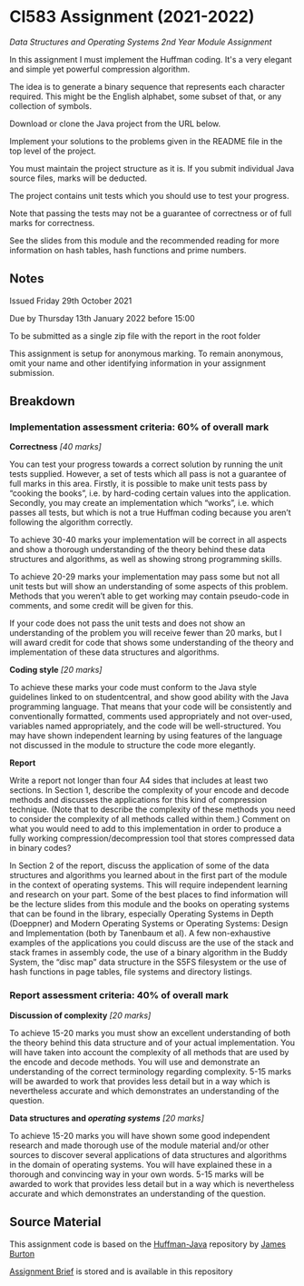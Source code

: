# CI583 Assignment (2021-2022)
_Data Structures and Operating Systems 2nd Year Module Assignment_

In this assignment I must implement the Huffman coding. It's a very elegant and simple yet powerful compression algorithm.

The idea is to generate a binary sequence that represents each character required. This might be the English alphabet, some subset of that, or any collection of symbols.

Download or clone the Java project from the URL below.

Implement your solutions to the problems given in the README file in the top level of the project.

You must maintain the project structure as it is. If you submit individual Java source files, marks will be deducted.

The project contains unit tests which you should use to test your progress.

Note that passing the tests may not be a guarantee of correctness or of full marks for correctness.

See the slides from this module and the recommended reading for more information on hash tables, hash functions and prime numbers.

## Notes

Issued Friday 29th October 2021

Due by Thursday 13th January 2022 before 15:00

To be submitted as a single zip file with the report in the root folder

This assignment is setup for anonymous marking. To remain anonymous, omit your name and other identifying information in your assignment submission.

## Breakdown
### Implementation assessment criteria: 60% of overall mark

**Correctness** _[40 marks]_

You can test your progress towards a correct solution by running the unit tests supplied. However, a set of tests which all pass is not a guarantee of full marks in this area. Firstly, it is possible to make unit tests pass by “cooking the books”, i.e. by hard-coding certain values into the application. Secondly, you may create an implementation which “works”, i.e. which passes all tests, but which is not a true Huffman coding because you aren’t following the algorithm correctly. 

To achieve 30-40 marks your implementation will be correct in all aspects and show a thorough understanding of the theory behind these data structures and algorithms, as well as showing strong programming skills. 

To achieve 20-29 marks your implementation may pass some but not all unit tests but will show an understanding of some aspects of this problem. Methods that you weren’t able to get working may contain pseudo-code in comments, and some credit will be given for this.

If your code does not pass the unit tests and does not show an understanding of the problem you will receive fewer than 20 marks, but I will award credit for code that shows some understanding of the theory and implementation of these data structures and algorithms.

**Coding style** _[20 marks]_

To achieve these marks your code must conform to the Java style guidelines linked to on studentcentral, and show good ability with the Java programming language. That means that your code will be consistently and conventionally formatted, comments used appropriately and not over-used, variables named appropriately, and the code will be well-structured. You may have shown independent learning by using features of the language not discussed in the module to structure the code more elegantly.

**Report**

Write a report not longer than four A4 sides that includes at least two sections. In Section 1, describe the complexity of your encode and decode methods and discusses the applications for this kind of compression technique. (Note that to describe the complexity of these methods you need to consider the complexity of all methods called within them.) Comment on what you would need to add to this implementation in order to produce a fully working compression/decompression tool that stores compressed data in binary codes? 

In Section 2 of the report, discuss the application of some of the data structures and algorithms you learned about in the first part of the module in the context of operating systems. This will require independent learning and research on your part. Some of the best places to find information will be the lecture slides from this module and the books on operating systems that can be found in the library, especially Operating Systems in Depth (Doeppner) and Modern Operating Systems or Operating Systems: Design and Implementation (both by Tanenbaum et al). A few non-exhaustive examples of the applications you could discuss are the use of the stack and stack frames in assembly code, the use of a binary algorithm in the Buddy System, the “disc map” data structure in the S5FS filesystem or the use of hash functions in page tables, file systems and directory listings.

### Report assessment criteria: 40% of overall mark

**Discussion of complexity** _[20 marks]_

To achieve 15-20 marks you must show an excellent understanding of both the theory behind this data structure and of your actual implementation. You will have taken into account the complexity of all methods that are used by the encode and decode methods. You will use and demonstrate an understanding of the correct terminology regarding complexity. 5-15 marks will be awarded to work that provides less detail but in a way which is nevertheless accurate and which demonstrates an understanding of the question. 

**Data structures and _operating systems_** _[20 marks]_

To achieve 15-20 marks you will have shown some good independent research and made thorough use of the module material and/or other sources to discover several applications of data structures and algorithms in the domain of operating systems. You will have explained these in a thorough and convincing way in your own words. 5-15 marks will be awarded to work that provides less detail but in a way which is nevertheless accurate and which demonstrates an understanding of the question.


## Source Material
This assignment code is based on the [Huffman-Java](https://github.com/jimburton/huffman-java) repository by [James Burton](https://github.com/jimburton)

[Assignment Brief](https://github.com/JazerBarclay/ci583-assignment/blob/main/CI583-AssignmentBrief-2021-22.pdf) is stored and is available in this repository